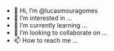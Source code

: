 - 👋 Hi, I’m @lucasmouragomes
- 👀 I’m interested in ...
- 🌱 I’m currently learning ...
- 💞️ I’m looking to collaborate on ...
- 📫 How to reach me ...

<!---
lucasmouragomes/lucasmouragomes is a ✨ special ✨ repository because its `README.md` (this file) appears on your GitHub profile.
You can click the Preview link to take a look at your changes.
--->
